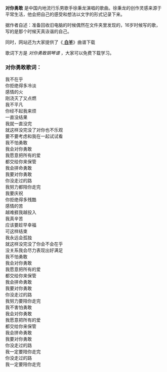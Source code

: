

**对你勇敢** 是中国内地流行乐男歌手徐秉龙演唱的歌曲。徐秉龙的创作灵感来源于平常生活，他会把自己的感受和想法以文字的形式记录下来。

据作者自述：准备回收旧电脑的时候偶然在文件夹里发现的，16岁时候写的歌，写的是那个时候天真诙谐的自己。

同时，网站还为大家提供了《[ **白羊**](Music-8964-白羊-徐秉龙和沈以诚.html "白羊")》曲谱下载

歌词下方是 _对你勇敢钢琴谱_ ，大家可以免费下载学习。

### 对你勇敢歌词：

我不在乎  
你拒绝得多冷淡  
感情的火  
刚浇灭了又点燃  
我不平凡  
你经不起我来烦  
一直没结果  
我就一直没完  
就这样没完没了对你也不乐观  
要不要考虑和我在一起试试看  
我不怕勇敢  
我会对你勇敢  
我愿意把所有的爱  
都交给你来保管  
我会拼命勇敢  
我要对你勇敢  
你没走过的路  
我努力都陪你走完  
我要庆祝  
你拒绝得多残酷  
感情的苦  
越难捱我越投入  
我真辛苦  
应该要趁早幸福  
可这样结束  
我永远会孤独  
就这样没完没了你会不会在乎  
没关系我会尽力表现出好满足  
我不怕勇敢  
我会对你勇敢  
我愿意把所有的爱  
都交给你来保管  
我会拼命勇敢  
我要对你勇敢  
你没走过的路  
我努力要陪你走完  
我不害怕勇敢  
我会对你勇敢  
我愿意把所有的爱  
都交给你来保管  
我会拼命勇敢  
我要对你勇敢  
你没走过的路  
我一定要陪你走完  
你没走过的路  
我一定要陪你走完


